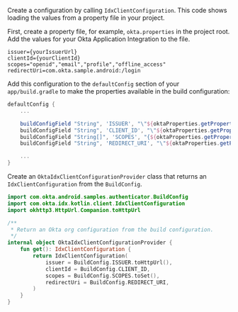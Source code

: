 
Create a configuration by calling `IdxClientConfiguration`. This code shows loading the values from a property file in your project.

First, create a property file, for example, `okta.properties` in the project root. Add the values for your Okta Application Integration to the file.

```
issuer={yourIssuerUrl}
clientId={yourClientId}
scopes="openid","email","profile","offline_access"
redirectUri=com.okta.sample.android:/login
```

Add this configuration to the `defaultConfig` section of your `app/build.gradle` to make the properties available in the build configuration:

```gradle
defaultConfig {
    ...

    buildConfigField "String", 'ISSUER', "\"${oktaProperties.getProperty('issuer')}\""
    buildConfigField "String", 'CLIENT_ID', "\"${oktaProperties.getProperty('clientId')}\""
    buildConfigField "String[]", 'SCOPES', "{${oktaProperties.getProperty('scopes')}}"
    buildConfigField "String", 'REDIRECT_URI', "\"${oktaProperties.getProperty('redirectUri')}\""

    ...
}
```

Create an `OktaIdxClientConfigurationProvider` class that returns an `IdxClientConfiguration` from the `BuildConfig`.

```kotlin
import com.okta.android.samples.authenticator.BuildConfig
import com.okta.idx.kotlin.client.IdxClientConfiguration
import okhttp3.HttpUrl.Companion.toHttpUrl

/**
 * Return an Okta org configuration from the build configuration.
 */
internal object OktaIdxClientConfigurationProvider {
    fun get(): IdxClientConfiguration {
        return IdxClientConfiguration(
            issuer = BuildConfig.ISSUER.toHttpUrl(),
            clientId = BuildConfig.CLIENT_ID,
            scopes = BuildConfig.SCOPES.toSet(),
            redirectUri = BuildConfig.REDIRECT_URI,
        )
    }
}
```
